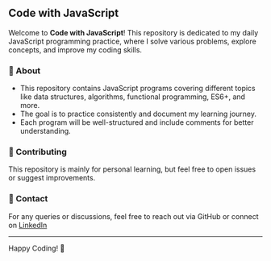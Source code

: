 ## Code with JavaScript

Welcome to **Code with JavaScript**! This repository is dedicated to my daily JavaScript programming practice,
where I solve various problems, explore concepts, and improve my coding skills.

### 📌 About
- This repository contains JavaScript programs covering different topics like data structures, algorithms, functional programming, ES6+, and more.
- The goal is to practice consistently and document my learning journey.
- Each program will be well-structured and include comments for better understanding.
<!--
### 📂 Repository Structure
```
code-with-javascript/
│-- beginner/        # Basic JavaScript problems

│-- intermediate/    # Moderate level challenges
│-- advanced/        # Complex problems and projects
│-- projects/        # Mini projects using JavaScript  
│-- README.md        # Repository documentation    
```

### 🚀 Topics Covered
- ✅ Variables & Data Types
- ✅ Functions & Scope
- ✅ Arrays & Objects
- ✅ Loops & Conditional Statements
- ✅ String & Array Methods
- ✅ ES6+ Features
- ✅ DOM Manipulation
- ✅ Asynchronous JavaScript (Promises, Async/Await)
- ✅ Data Structures & Algorithms
- ✅ Problem-Solving Challenges

### 📜 How to Use
1. Clone the repository:
   ```sh
   git clone https://github.com/lalitpatil891/code-with-javascript.git
   ```
2. Navigate to the folder and explore different files.
3. Run JavaScript programs using:
   ```sh
   node filename.js
   ```
-->
### 📢 Contributing
This repository is mainly for personal learning, but feel free to open issues or suggest improvements.

### 📧 Contact
For any queries or discussions, feel free to reach out via GitHub or connect on [LinkedIn](https://www.linkedin.com/in/lalitpatil8901/)

---
Happy Coding! 🚀
